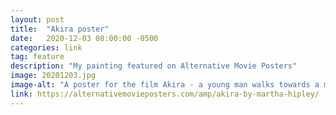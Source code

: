 ```yaml
---
layout: post
title:  "Akira poster"
date:   2020-12-03 08:00:00 -0500
categories: link
tag: feature
description: "My painting featured on Alternative Movie Posters"
image: 20201203.jpg
image-alt: "A poster for the film Akira - a young man walks towards a motorbike"
link: https://alternativemovieposters.com/amp/akira-by-martha-hipley/
---
```

